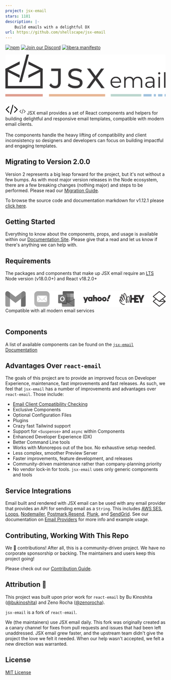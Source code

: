 ```yaml
---
project: jsx-email
stars: 1181
description: |-
    Build emails with a delightful DX
url: https://github.com/shellscape/jsx-email
---
```


[npm]: https://img.shields.io/npm/v/jsx-email
[npm-url]: https://www.npmjs.com/package/jsx-email

[![npm][npm]][npm-url]
[![Join our Discord](https://img.shields.io/badge/join_our-Discord-5a64ea)](https://discord.gg/FywZN57mTg)
[![libera manifesto](https://img.shields.io/badge/libera-manifesto-lightgrey.svg)](https://liberamanifesto.com)

<div align="center">
	<img src="https://raw.githubusercontent.com/shellscape/jsx-email/main/assets/npm-header.svg" alt="JSX email"/><br/><br/>
</div>

<div>
  <img src="https://raw.githubusercontent.com/shellscape/jsx-email/main/assets/brackets.svg" alt="JSX email" valign="sub" class="brackets" />
  <svg xmlns="http://www.w3.org/2000/svg" height="20" fill="none" viewBox="0 0 24 24" stroke-width="1.5" stroke="currentColor" class="brackets">
    <path stroke-linecap="round" stroke-linejoin="round" d="M17.25 6.75L22.5 12l-5.25 5.25m-10.5 0L1.5 12l5.25-5.25m7.5-3l-4.5 16.5" />
  </svg>
  JSX email provides a set of React components and helpers for building delightful and responsive email templates, compatible with modern email clients.
  <br/><br/>
  The components handle the heavy lifting of compatibility and client inconsistency so designers and developers can focus on building impactful and engaging templates.
  <br/>
</div>

## Migrating to Version 2.0.0

Version 2 represents a big leap forward for the project, but it's not without a few bumps. As with most major version releases in the Node ecosystem, there are a few breaking changes (nothing major) and steps to be performed. Please read our [Migration Guide](https://jsx.email/docs/v2/migration).

To browse the source code and documentation markdown for v1.12.1 please [click here](https://github.com/shellscape/jsx-email/tree/545ad7550fef11cc18fafe71c772c7b66a8b2373).

## Getting Started

Everything to know about the components, props, and usage is available within our [Documentation Site](https://jsx.email/docs/introduction). Please give that a read and let us know if there's anything we can help with.

## Requirements

The packages and components that make up JSX email require an [LTS](https://github.com/nodejs/Release) Node version (v18.0.0+) and React v18.2.0+

<div>
  <br/>
	<img src="https://raw.githubusercontent.com/shellscape/jsx-email/main/assets/clients.svg" alt="JSX email" class="clients"/><br/>
  Compatible with all modern email services
  <br/><br/>
</div>

## Components

A list of available components can be found on the [`jsx-email` Documentation](https://jsx.email/docs/introduction)

## Advantages Over `react-email`

The goals of this project are to provide an improved focus on Developer Experience, maintenance, fast improvements and fast releases. As such, we feel that `jsx-email` has a number of improvements and advantages over `react-email`. Those include:

- [Email Client Compatibility Checking](https://jsx.email/docs/core/cli#client-compatibility-check)
- Exclusive Components
- Optional Configuration Files
- Plugins
- Crazy fast Tailwind support
- Support for `<Suspense>` and `async` within Components
- Enhanced Developer Experience (DX)
- Better Command Line tools
- Works with Monorepos out of the box. No exhaustive setup needed.
- Less complex, smoother Preview Server
- Faster improvements, feature development, and releases
- Community-driven maintenance rather than company-planning priority
- No vendor lock-in for tools. `jsx-email` uses only generic components and tools

## Service Integrations

Email built and rendered with JSX email can be used with any email provider that provides an API for sending email as a `String`.
This includes [AWS SES](https://aws.amazon.com/ses), [Loops](https://loops.so), [Nodemailer](https://nodemailer.com), [Postmark](https://postmarkapp.com),[Resend](https://resend.com), [Plunk](https://www.useplunk.com/), and [SendGrid](https://sendgrid.com). See our documentation on [Email Providers](https://jsx.email/docs/email-providers) for more info and example usage.

<!-- FIXME: Write and link to example code for integrations on the docs site -->

## Contributing, Working With This Repo

We 💛 contributions! After all, this is a community-driven project. We have no corporate sponsorship or backing. The maintainers and users keep this project going!

Please check out our [Contribution Guide](./CONTRIBUTING.md).

## Attribution 🧡

This project was built upon prior work for `react-email` by Bu Kinoshita ([@bukinoshita](https://twitter.com/bukinoshita)) and Zeno Rocha ([@zenorocha](https://twitter.com/zenorocha)).

`jsx-email` is a fork of `react-email`.

We (the maintainers) use JSX email daily. This fork was originally created as a canary channel for fixes from pull requests and issues that had been left unaddressed. JSX email grew faster, and the upstream team didn't give the project the love we felt it needed. When our help wasn't accepted, we felt a new direction was warranted.

## License

[MIT License](./LICENSE.md)

